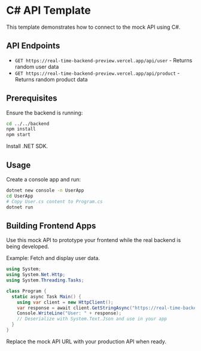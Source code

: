 # C# API Template

This template demonstrates how to connect to the mock API using C#.

## API Endpoints

- `GET https://real-time-backend-preview.vercel.app/api/user` - Returns random user data
- `GET https://real-time-backend-preview.vercel.app/api/product` - Returns random product data

## Prerequisites

Ensure the backend is running:

```bash
cd ../../backend
npm install
npm start
```

Install .NET SDK.

## Usage

Create a console app and run:

```bash
dotnet new console -n UserApp
cd UserApp
# Copy User.cs content to Program.cs
dotnet run
```

## Building Frontend Apps

Use this mock API to prototype your frontend while the real backend is being developed.

Example: Fetch and display user data.

```csharp
using System;
using System.Net.Http;
using System.Threading.Tasks;

class Program {
  static async Task Main() {
    using var client = new HttpClient();
    var response = await client.GetStringAsync("https://real-time-backend-preview.vercel.app/api/user");
    Console.WriteLine("User: " + response);
    // Deserialize with System.Text.Json and use in your app
  }
}
```

Replace the mock API URL with your production API when ready.